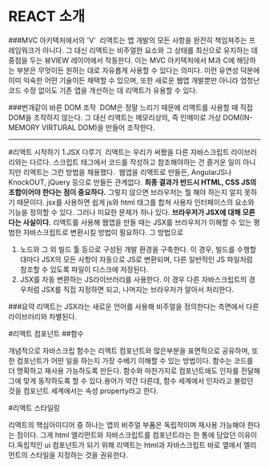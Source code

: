#  REACT 소개
###MVC 아키텍처에서의 'V'
&nbsp;리액트는 앱 개발의 모든 사항을 완전히 책임져주는 프레임워크가 아니다. 그 대신 리액트는 비주얼한 요소와 그 상태를 최신으로 유지하는 데 중점을 두는 뷰VIEW 레이어에서 작동한다. 이는 MVC 아키텍처에서 M과 C에 해당하는 부분은 무엇이든 원하는 대로 자유롭게 사용할 수 있다는 의미다. 이런 유연성 덕분에 이미 익숙한 어떤 기술이든 채택할 수 있으며, 또한 새로운 웹앱 개발뿐만 아니라 엄청난 코드 수정 없이도 기존 앱을 개선하는 데 리액트가 유용할 수 있다.

###번개같이 바른 DOM 조작
&nbsp;DOM은 정말 느리기 때문에 리액트를 사용할 때 직접 DOM을 조작하지 않는다. 그 대신 리액트는 메모리상의, 즉 인메미로 가상 DOM(IN-MEMORY VIRTURAL DOM)을 만들어 조작한다.

- - -

#리액트 시작하기 1.JSX 다루기
&nbsp;리액트는 우리가 써봤을 다른 자바스크립트 라이브러리와는 다르다. 스크립트 태그에서 코드를 작성하고 참조해야하는 건 즐거운 일이 아니지만 리액트는 그런 방법을 채용했다.
&nbsp;웹앱을 리액트로 만들든, AngularJS나 KnockOUT, jQuery 등으로 만들든 관계없다.
**최종 결과가 반드시 HTML, CSS JS의 조합이어야 한다는 점이 중요하다.**
그렇지 않으면 브라우저는 뭘 해야 하는지 알지 못하기 때문이다.
jsx를 사용하면 쉽게 js와 html 태그를 합쳐 사용자 인터페이스의 요소와 기능을 정의할 수 있다. 그러나 미묘한 문제가 하나 있다.
**브라우저가 JSX에 대해 모른다는 사실이다.**
리액트를 사용해 웹앱을 만들 때는 JSX를 브라우저가 이해할 수 있는 평범한 자바스크립트로 변환시킬 방법이 필요하다.
그 방법으로
1. 노드와 그 외 빌드 툴 등으로 구성된 개발 환경을 구축한다. 이 경우, 빌드를 수행할 대마다 JSX의 모든 사항이 자동으로 JS로 변환되며, 다른 일반적인 JS 파일처럼 참조할 수 있도록 파일이 디스크에 저장된다.
2. JSX를 자동 변환하는 JS라이브러리를 사용한다. 이 경우 다른 자바스크립트의 경우처럼 JSX를 직접 지정하면 되고, 나머지는 브라우저가 알아서 처리한다. 

###요약
리액트는 JSX라는 새로운 언어를 사용해 비주얼을 정의한다는 측면에서 다른 라이브러리와 차별된다.

#리액트 컴포넌트
##함수

개념적으로 자바스크립 함수는 리액트 컴포넌트와 많은부분을 표면적으로 공유하며, 또한 컴포넌트가 어떤 일을 하는지 가장 수베기 이해할 수 있는 방법이다. 함수는 코드를 더 명확하고 재사용 가능하도록 만든다.
함수와 마찬가지로 컴포넌트에도 인자를 전달해 그에 맞게 동작하도록 할 수 있다.용어가 약간 다른데, 함수 세계에서 인자라고 불렀던 것을 컴포넌트 세계에서는 속성 property라고 한다.


#리액트 스타일링

리액트의 핵심아이디어 중 하나는  앱의 비주얼 부품은 독립적이며 재사용 가능해야 한다는 점이다. 그게 html 엘리먼트와 자바스크립트를 컴포넌트라는 한 통에 담았던 이유이다.독립적인 ui 컴포넌트가 되기 위해 리액트는 html과 자바스크립트 바로 옆에서 엘리먼트의 스타일을 지정하는 것을 권유한다.


